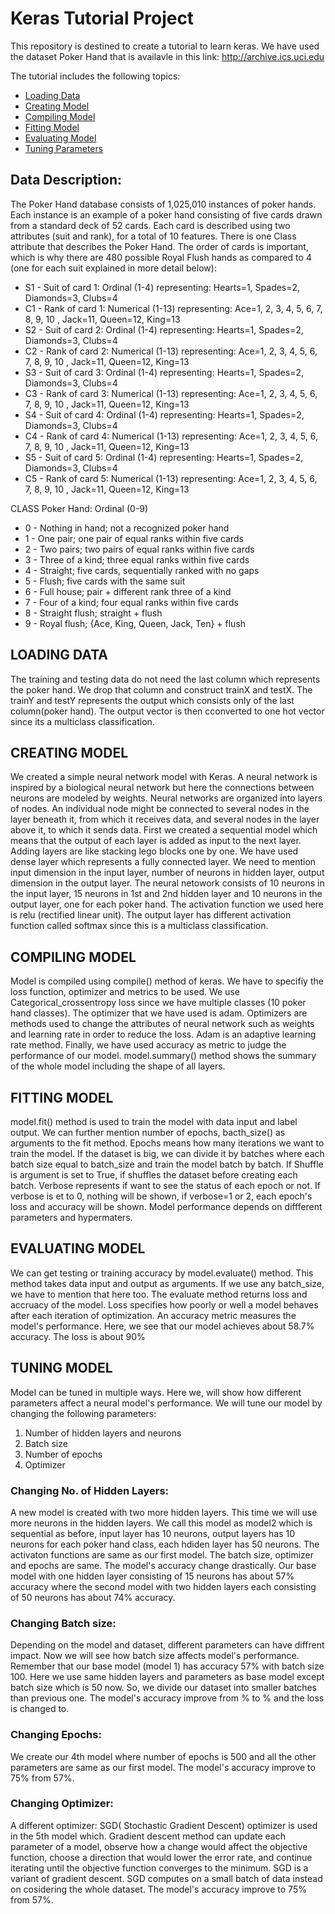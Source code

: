 # Keras Tutorial Project
This repository is destined to create a tutorial to learn keras. We have used the dataset Poker Hand that is availavle in this link: http://archive.ics.uci.edu 

The tutorial includes the following topics:
  - [Loading Data](#LOADING-DATA)
 - [Creating Model](#CREATING-MODEL)
 - [Compiling Model](#COMPILING-MODEL)
 - [Fitting Model](#FITTING-MODEL)
 - [Evaluating Model](#EVALUATING-MODEL)
 - [Tuning Parameters](#TUNING-MODEL)

## Data Description:
The Poker Hand database consists of 1,025,010 instances of poker hands. Each instance is an example of a poker hand consisting of five cards drawn from a standard deck of 52 cards. Each card is described using two attributes (suit and rank), for a total of 10 features. There is one Class attribute that describes the Poker Hand. The order of cards is important, which is why there are 480 possible Royal Flush hands as compared to 4 (one for each suit explained in more detail below):

  * S1 - Suit of card 1: Ordinal (1-4) representing: Hearts=1, Spades=2, Diamonds=3, Clubs=4
  * C1 - Rank of card 1: Numerical (1-13) representing: Ace=1, 2, 3, 4, 5, 6, 7, 8, 9, 10 , Jack=11, Queen=12, King=13
  * S2 - Suit of card 2: Ordinal (1-4) representing: Hearts=1, Spades=2, Diamonds=3, Clubs=4
  * C2 - Rank of card 2: Numerical (1-13) representing: Ace=1, 2, 3, 4, 5, 6, 7, 8, 9, 10 , Jack=11, Queen=12, King=13
  * S3 - Suit of card 3: Ordinal (1-4) representing: Hearts=1, Spades=2, Diamonds=3, Clubs=4
  * C3 - Rank of card 3: Numerical (1-13) representing: Ace=1, 2, 3, 4, 5, 6, 7, 8, 9, 10 , Jack=11, Queen=12, King=13
  * S4 - Suit of card 4: Ordinal (1-4) representing: Hearts=1, Spades=2, Diamonds=3, Clubs=4
  * C4 - Rank of card 4: Numerical (1-13) representing: Ace=1, 2, 3, 4, 5, 6, 7, 8, 9, 10 , Jack=11, Queen=12, King=13
  * S5 - Suit of card 5: Ordinal (1-4) representing: Hearts=1, Spades=2, Diamonds=3, Clubs=4
  * C5 - Rank of card 5: Numerical (1-13) representing: Ace=1, 2, 3, 4, 5, 6, 7, 8, 9, 10 , Jack=11, Queen=12, King=13

CLASS Poker Hand: Ordinal (0-9)
  * 0 - Nothing in hand; not a recognized poker hand
  * 1 - One pair; one pair of equal ranks within five cards
  * 2 - Two pairs; two pairs of equal ranks within five cards
  * 3 - Three of a kind; three equal ranks within five cards
  * 4 - Straight; five cards, sequentially ranked with no gaps
  * 5 - Flush; five cards with the same suit
  * 6 - Full house; pair + different rank three of a kind
  * 7 - Four of a kind; four equal ranks within five cards
  * 8 - Straight flush; straight + flush
  * 9 - Royal flush; {Ace, King, Queen, Jack, Ten} + flush

## LOADING DATA
The training and testing data do not need the last column which represents the poker hand. We drop that column and construct trainX and testX. The trainY and testY represents the output which consists only of the last column(poker hand). The output vector is then cconverted to one hot vector since its a multiclass classification. 

## CREATING MODEL
We created a simple neural network model with Keras. A neural network is inspired by a biological neural network but here the connections between neurons are modeled by weights. Neural networks are organized into layers of nodes. An individual node might be connected to several nodes in the layer beneath it, from which it receives data, and several nodes in the layer above it, to which it sends data. First we created a sequential model which means that the output of each layer is added as input to the next layer. Adding layers are like stacking lego blocks one by one. We have used dense layer which represents a fully connected layer. We need to mention input dimension in the input layer, number of neurons in hidden layer, output dimension in the output layer. The neural netowork consists of 10 neurons in the input layer, 15 neurons in 1st and 2nd hidden layer and 10 neurons in the output layer, one for each poker hand. The activation function we used here is relu (rectified linear unit). The output layer has different activation function called softmax since this is a multiclass classification. 

## COMPILING MODEL
Model is compiled using compile() method of keras. We have to specifiy the loss function, optimizer and metrics to be used. We use Categorical_crossentropy loss since we have multiple classes (10 poker hand classes). The optimizer that we have used is adam. Optimizers are methods used to change the attributes of neural network such as weights and learning rate in order to reduce the loss. Adam is an adaptive learning rate method. Finally, we have used accuracy as metric to judge the performance of our model. model.summary() method shows the summary of the whole model including the shape of all layers.

## FITTING MODEL
model.fit() method is used to train the model with data input and label output. We can further mention number of epochs, bacth_size() as arguments to the fit method. Epochs means how many iterations we want to train the model. If the dataset is big, we can divide it by batches where each batch size equal to batch_size and train the model batch by batch. If Shuffle is argument is set to True, if shuffles the dataset before creating each batch. Verbose represents if want to see the status of each epoch or not. If verbose is et to 0, nothing will be shown, if verbose=1 or 2, each epoch's loss and accuracy will be shown. Model performance depends on diffferent parameters and hypermaters.

## EVALUATING MODEL
We can get testing or training accuracy by model.evaluate() method. This method takes data input and output as arguments. If we use any batch_size, we have to mention that here too. The evaluate method returns loss and accruacy of the model. Loss specifies how poorly or well a model behaves after each iteration of optimization. An accuracy metric measures the model's performance. Here, we see that our model achieves about 58.7% accuracy. The loss is about 90%

## TUNING MODEL
Model can be tuned in multiple ways. Here we, will show how different parameters affect a neural model's performance. We will tune our model by changing the following parameters:

 1. Number of hidden layers and neurons
 2. Batch size
 3. Number of epochs
 4. Optimizer

### Changing No. of Hidden Layers:
A new model is created with two more hidden layers. This time we will use more neurons in the hidden layers. We call this model as model2 which is sequential as before, input layer has 10 neurons, output layers has 10 neurons for each poker hand class, each hdiden layer has 50 neurons. The activaton functions are same as our first model. The batch size, optimizer and epochs are same. The model's accuracy change drastically. Our base model with one hidden layer consisting of 15 neurons has about 57% accuracy where the second model with two hidden layers each consisting of 50 neurons has about 74% accuracy.

### Changing Batch size:
Depending on the model and dataset, different parameters can have diffrent impact. Now we will see how batch size affects model's performance. Remember that our base model (model 1) has accuracy 57% with batch size 100. Here we use same hidden layers and parameters as base model except batch size which is 50 now. So, we divide our dataset into smaller batches than previous one. The model's accuracy improve from % to % and the loss is changed to.

### Changing Epochs:
We create our 4th model where number of epochs is 500 and all the other parameters are same as our first model. The model's accuracy improve to 75% from 57%.

### Changing Optimizer:
A different optimizer: SGD( Stochastic Gradient Descent) optimizer is used in the 5th model which. Gradient descent method can update each parameter of a model, observe how a change would affect the objective function, choose a direction that would lower the error rate, and continue iterating until the objective function converges to the minimum. SGD is a variant of gradient descent. SGD computes on a small batch of data instead on cosidering the whole dataset. The model's accuracy improve to 75% from 57%.

